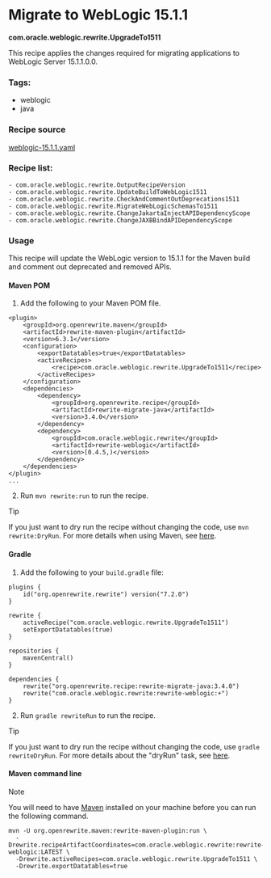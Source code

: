# Migrate to WebLogic 15.1.1
**com.oracle.weblogic.rewrite.UpgradeTo1511**

This recipe applies the changes required for migrating applications to WebLogic Server 15.1.1.0.0.

### Tags:
  - weblogic
  - java

### Recipe source

[weblogic-15.1.1.yaml](https://github.com/oracle/rewrite-recipes/blob/main/rewrite-weblogic/src/main/resources/META-INF/rewrite/weblogic-15.1.1.yaml)

### Recipe list:
    - com.oracle.weblogic.rewrite.OutputRecipeVersion
    - com.oracle.weblogic.rewrite.UpdateBuildToWebLogic1511
    - com.oracle.weblogic.rewrite.CheckAndCommentOutDeprecations1511
    - com.oracle.weblogic.rewrite.MigrateWebLogicSchemasTo1511
    - com.oracle.weblogic.rewrite.ChangeJakartaInjectAPIDependencyScope
    - com.oracle.weblogic.rewrite.ChangeJAXBBindAPIDependencyScope

### Usage

This recipe will update the WebLogic version to 15.1.1 for the Maven build and comment out deprecated and removed APIs.

#### Maven POM

1. Add the following to your Maven POM file.
```
<plugin>
    <groupId>org.openrewrite.maven</groupId>
    <artifactId>rewrite-maven-plugin</artifactId>
    <version>6.3.1</version>
    <configuration>
        <exportDatatables>true</exportDatatables>
        <activeRecipes>
            <recipe>com.oracle.weblogic.rewrite.UpgradeTo1511</recipe>
        </activeRecipes>
    </configuration>
    <dependencies>
        <dependency>
            <groupId>org.openrewrite.recipe</groupId>
            <artifactId>rewrite-migrate-java</artifactId>
            <version>3.4.0</version>
        </dependency>
        <dependency>
            <groupId>com.oracle.weblogic.rewrite</groupId>
            <artifactId>rewrite-weblogic</artifactId>
            <version>[0.4.5,)</version>
        </dependency>
    </dependencies>
</plugin>
...
```
2. Run `mvn rewrite:run` to run the recipe.

> [!TIP]  
> If you just want to dry run the recipe without changing the code, use `mvn rewrite:DryRun`. For more details when using Maven, see [here](https://docs.openrewrite.org/reference/rewrite-maven-plugin).

#### Gradle

1. Add the following to your `build.gradle` file:

```
plugins {
    id("org.openrewrite.rewrite") version("7.2.0")
}

rewrite {
    activeRecipe("com.oracle.weblogic.rewrite.UpgradeTo1511")
    setExportDatatables(true)
}

repositories {
    mavenCentral()
}

dependencies {
    rewrite("org.openrewrite.recipe:rewrite-migrate-java:3.4.0")
    rewrite("com.oracle.weblogic.rewrite:rewrite-weblogic:+")
}
```
2. Run `gradle rewriteRun` to run the recipe.

> [!TIP]  
> If you just want to dry run the recipe without changing the code, use `gradle rewriteDryRun`. For more details about the "dryRun" task, see [here](https://docs.openrewrite.org/reference/gradle-plugin-configuration#the-dryrun-task).

#### Maven command line

> [!NOTE]
> You will need to have [Maven](https://maven.apache.org/download.cgi) installed on your machine before you can run the following command.

```
mvn -U org.openrewrite.maven:rewrite-maven-plugin:run \
  -Drewrite.recipeArtifactCoordinates=com.oracle.weblogic.rewrite:rewrite-weblogic:LATEST \
  -Drewrite.activeRecipes=com.oracle.weblogic.rewrite.UpgradeTo1511 \
  -Drewrite.exportDatatables=true
  ```
